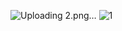 ![Uploading 2.png…]()
![1](https://github.com/user-attachments/assets/21518571-fd2d-4160-a2e2-d36a5f41b5fc)
